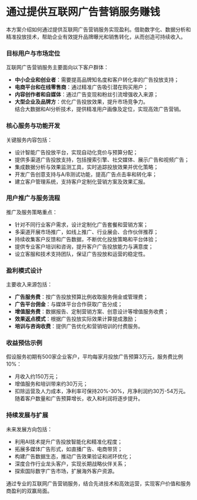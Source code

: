 # 通过提供互联网广告营销服务赚钱

本方案介绍如何通过提供互联网广告营销服务实现盈利。借助数字化、数据分析和精准投放技术，帮助企业有效提升品牌曝光和销售转化，从而创造可持续收入。

### 目标用户与市场定位  
互联网广告营销服务主要面向以下客户群体：  
* **中小企业和创业者**：需要提高品牌知名度和客户转化率的广告投放支持；  
* **电商平台和在线零售商**：通过精准广告吸引潜在购买用户；  
* **内容创作者和自媒体**：通过广告变现和粉丝引流增强收入来源；  
* **大型企业及品牌方**：优化广告投放效果，提升市场竞争力。  
结合大数据和AI分析技术，提供精准用户画像及定位，实现高效广告营销。

### 核心服务与功能开发  
关键服务内容包括：  
* 设计智能广告投放平台，实现自动化竞价与预算分配；  
* 提供多渠道广告投放支持，包括搜索引擎、社交媒体、展示广告和视频广告；  
* 集成数据分析与效果监测工具，实时追踪投放效果并优化策略；  
* 开发广告创意支持与A/B测试功能，提高广告点击率和转化率；  
* 建立客户管理系统，支持客户定制化营销方案及效果汇报。 

### 用户推广与服务流程  
推广及服务策略重点：  
* 针对不同行业客户需求，设计定制化广告套餐和营销方案；  
* 多渠道开展市场推广，如线上推广、行业展会、合作伙伴推荐；  
* 持续收集客户反馈和广告数据，不断优化投放策略和平台体验；  
* 提供专业客户培训和咨询，提升客户广告投放能力与满意度；  
* 设立客服和技术支持团队，保证广告投放和运营的稳定性。 

### 盈利模式设计  
主要收入来源包括：  
* **广告服务费**：按广告投放预算比例收取服务佣金或管理费；  
* **广告平台佣金**：与媒体平台合作获取广告分成；  
* **增值服务费**：数据报告、定制营销方案、创意设计等增值服务收费；  
* **效果返点模式**：根据广告投放实际效果计算提成激励；  
* **培训与咨询收费**：提供广告优化和营销培训的付费服务。 

### 收益预估示例  
假设服务初期有500家企业客户，平均每家月投放广告预算3万元，服务费比例10%：  
* 月收入约150万元；  
* 增值服务和培训带来约30万元；  
* 扣除运营及人力成本，净利率可保持20%-30%，月净利润约30万-54万元。  
随着客户数量和广告预算增长，收入和利润将逐步提升。

### 持续发展与扩展  
未来发展方向包括：  
* 利用AI技术提升广告投放智能化和精准化程度；  
* 拓展多媒体广告形式，如直播广告、电商带货；  
* 构建广告数据生态，推动广告效果验证和闭环优化；  
* 深度合作行业龙头客户，实现长期战略伙伴关系；  
* 探索国际数字广告市场，扩展海外客户资源。  

通过专业的互联网广告营销服务，结合先进技术和高效运营，实现客户价值和服务商盈利的双赢局面。